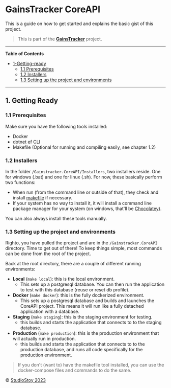 # GainsTracker CoreAPI

This is a guide on how to get started and explains the basic gist of this project.

> This is part of the [**GainsTracker**](https://github.com/StudioStoy/GainsTracker) project.

___
**Table of Contents**

<div id="user-content-toc">
  <ul>
    <li><a href="#1. Getting Ready">1-Getting-ready</a>
      <ul>
        <li><a href="#11-prerequisites">1.1 Prerequisites</a></li>
        <li><a href="#12-installers">1.2 Installers</a></li>
        <li><a href="#13-setting-up-the-project-and-environments">1.3 Setting up the project and environments</a></li>
      </ul>
    </li>
  </ul>
</div>

___
## 1. Getting Ready

### 1.1 Prerequisites
Make sure you have the following tools installed: 
- Docker
- dotnet ef CLI 
- Makefile (Optional for running and compiling easily, see chapter 1.2)

### 1.2 Installers
In the folder `/Gainstracker.CoreAPI/Installers`, two installers reside. One for windows (.bat) and one for linux (.sh).
For now, these basically perform two functions:
- When run (from the command line or outside of that), they check and install [makefile](https://opensource.com/article/18/8/what-how-makefile) if necessary.
- If your system has no way to install it, it will install a command line package manager for your system (on windows, that'll be [Chocolatey](https://chocolatey.org/)).

You can also always install these tools manually.

### 1.3 Setting up the project and environments

Righto, you have pulled the project and are in the `/Gainstracker.CoreAPI` directory.
Time to get out of there! To keep things simple, most commands can be done from the root of the project.

Back at the root directory, there are a couple of different running environments:

- **Local** (`make local`): this is the local environment. 
  - This sets up a postgresql database. You can then run the application to test with this database (reuse or reset db profile).
- **Docker** (`make docker`): this is the fully dockerized environment.
  - This sets up a postgresql database and builds and launches the CoreAPI project.
    This means it will run like a fully detached application with a database.
- **Staging** (`make staging`): this is the staging environment for testing.
  - this builds and starts the application that connects to 
    to the staging database.
- **Production** (`make production`): this is the production environment that will actually run in production.
  - this builds and starts the application that connects to
    to the production database, and runs all code specifically for the production environment.

> If you don't (want to) have the makefile tool installed, you can use the docker-compose files and commands to do the same. 





© [StudioStoy 2023](https://studiostoy.nl)
